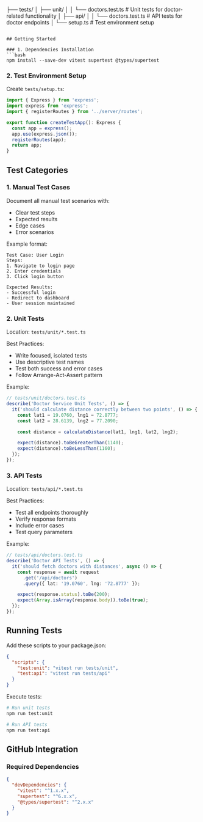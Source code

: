 ├── tests/
│   ├── unit/
│   │   └── doctors.test.ts       # Unit tests for doctor-related functionality
│   ├── api/
│   │   └── doctors.test.ts       # API tests for doctor endpoints
│   └── setup.ts                  # Test environment setup
```

## Getting Started

### 1. Dependencies Installation
```bash
npm install --save-dev vitest supertest @types/supertest
```

### 2. Test Environment Setup
Create `tests/setup.ts`:
```typescript
import { Express } from 'express';
import express from 'express';
import { registerRoutes } from '../server/routes';

export function createTestApp(): Express {
  const app = express();
  app.use(express.json());
  registerRoutes(app);
  return app;
}
```

## Test Categories

### 1. Manual Test Cases
Document all manual test scenarios with:
- Clear test steps
- Expected results
- Edge cases
- Error scenarios

Example format:
```
Test Case: User Login
Steps:
1. Navigate to login page
2. Enter credentials
3. Click login button

Expected Results:
- Successful login
- Redirect to dashboard
- User session maintained
```

### 2. Unit Tests
Location: `tests/unit/*.test.ts`

Best Practices:
- Write focused, isolated tests
- Use descriptive test names
- Test both success and error cases
- Follow Arrange-Act-Assert pattern

Example:
```typescript
// tests/unit/doctors.test.ts
describe('Doctor Service Unit Tests', () => {
  it('should calculate distance correctly between two points', () => {
    const lat1 = 19.0760, lng1 = 72.8777;
    const lat2 = 28.6139, lng2 = 77.2090;

    const distance = calculateDistance(lat1, lng1, lat2, lng2);

    expect(distance).toBeGreaterThan(1140);
    expect(distance).toBeLessThan(1160);
  });
});
```

### 3. API Tests
Location: `tests/api/*.test.ts`

Best Practices:
- Test all endpoints thoroughly
- Verify response formats
- Include error cases
- Test query parameters

Example:
```typescript
// tests/api/doctors.test.ts
describe('Doctor API Tests', () => {
  it('should fetch doctors with distances', async () => {
    const response = await request
      .get('/api/doctors')
      .query({ lat: '19.0760', lng: '72.8777' });

    expect(response.status).toBe(200);
    expect(Array.isArray(response.body)).toBe(true);
  });
});
```

## Running Tests

Add these scripts to your package.json:
```json
{
  "scripts": {
    "test:unit": "vitest run tests/unit",
    "test:api": "vitest run tests/api"
  }
}
```

Execute tests:
```bash
# Run unit tests
npm run test:unit

# Run API tests
npm run test:api
```

## GitHub Integration

### Required Dependencies
```json
{
  "devDependencies": {
    "vitest": "^1.x.x",
    "supertest": "^6.x.x",
    "@types/supertest": "^2.x.x"
  }
}